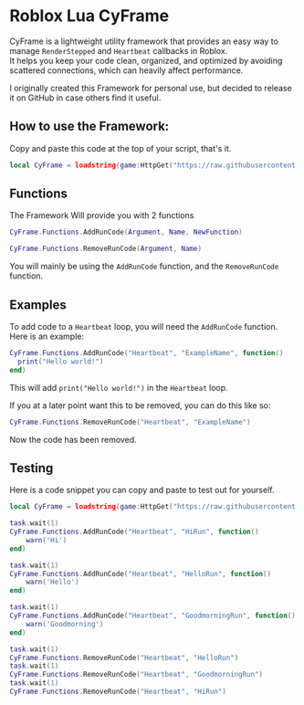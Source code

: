 # Roblox Lua CyFrame

CyFrame is a lightweight utility framework that provides an easy way to manage `RenderStepped` and `Heartbeat` callbacks in Roblox.  
It helps you keep your code clean, organized, and optimized by avoiding scattered connections, which can heavily affect performance.

I originally created this Framework for personal use, but decided to release it on GitHub in case others find it useful.

## How to use the Framework:

Copy and paste this code at the top of your script, that's it.

```lua
local CyFrame = loadstring(game:HttpGet("https://raw.githubusercontent.com/cyerc/CyFrame/main/Source.lua"))() 
```

## Functions

The Framework Will provide you with 2 functions

```lua
CyFrame.Functions.AddRunCode(Argument, Name, NewFunction)
```
```lua
CyFrame.Functions.RemoveRunCode(Argument, Name)
```

You will mainly be using the `AddRunCode` function, and the `RemoveRunCode` function.

## Examples

To add code to a `Heartbeat` loop, you will need the `AddRunCode` function. Here is an example:
```lua
CyFrame.Functions.AddRunCode("Heartbeat", "ExampleName", function()
  print("Hello world!")
end)
```
This will add `print("Hello world!")` in the `Heartbeat` loop.

If you at a later point want this to be removed, you can do this like so:
```lua
CyFrame.Functions.RemoveRunCode("Heartbeat", "ExampleName")
```
Now the code has been removed. 

## Testing

Here is a code snippet you can copy and paste to test out for yourself.
```lua
local CyFrame = loadstring(game:HttpGet("https://raw.githubusercontent.com/cyerc/CyFrame/main/Source.lua"))()

task.wait(1)
CyFrame.Functions.AddRunCode("Heartbeat", "HiRun", function()
    warn('Hi')
end)

task.wait(1)
CyFrame.Functions.AddRunCode("Heartbeat", "HelloRun", function()
    warn('Hello')
end)

task.wait(1)
CyFrame.Functions.AddRunCode("Heartbeat", "GoodmorningRun", function()
    warn('Goodmorning')
end)

task.wait(1)
CyFrame.Functions.RemoveRunCode("Heartbeat", "HelloRun")
task.wait(1)
CyFrame.Functions.RemoveRunCode("Heartbeat", "GoodmorningRun")
task.wait(1)
CyFrame.Functions.RemoveRunCode("Heartbeat", "HiRun")
```
